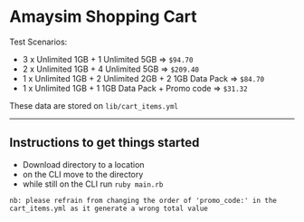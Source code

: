# Amaysim Shopping Cart

Test Scenarios:

* 3 x Unlimited 1GB + 1 Unlimited 5GB => `$94.70`
* 2 x Unlimited 1GB + 4 Unlimited 5GB => `$209.40`
* 1 x Unlimited 1GB + 2 Unlimited 2GB + 2 1GB Data Pack => `$84.70`
* 1 x Unlimited 1GB + 1 1GB Data Pack + Promo code => `$31.32`

These data are stored on `lib/cart_items.yml`

***

## Instructions to get things started

* Download directory to a location
* on the CLI move to the directory
* while still on the CLI run `ruby main.rb`

`nb: please refrain from changing the order of 'promo_code:' in the cart_items.yml as it generate a wrong total value`

